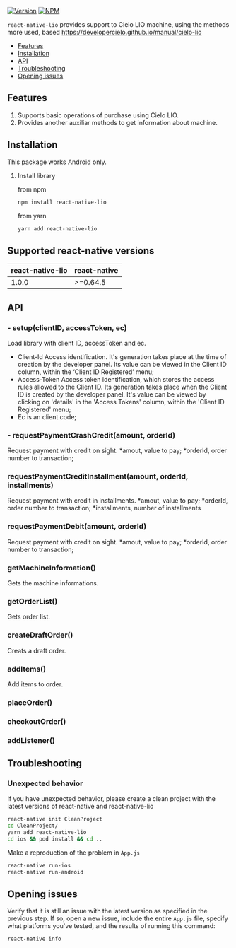 [![Version](https://img.shields.io/npm/v/react-native-lio.svg)](https://www.npmjs.com/package/react-native-lio)
[![NPM](https://img.shields.io/npm/dm/react-native-lio.svg)](https://www.npmjs.com/package/react-native-lio)

`react-native-lio` provides support to Cielo LIO machine, using the methods more used, based https://developercielo.github.io/manual/cielo-lio

- [Features](#features)
- [Installation](#installation)
- [API](#api)
- [Troubleshooting](#troubleshooting)
- [Opening issues](#opening-issues)

## Features
1. Supports basic operations of purchase using Cielo LIO. 
2. Provides another auxiliar methods to get information about machine.

## Installation
This package works Android only.
1. Install library 

   from npm

   ```bash
   npm install react-native-lio
   ```

   from yarn

   ```bash
   yarn add react-native-lio
   ```

## Supported react-native versions

| react-native-lio | react-native |
| ---------------- | ------------ |
| 1.0.0            | >=0.64.5     |

## API

### - setup(clientID, accessToken, ec)

Load library with client ID, accessToken and ec.
* Client-Id Access identification. It's generation takes place at the time of creation by the developer panel. Its value can be viewed in the Client ID column, within the ‘Client ID Registered’ menu;
* Access-Token Access token identification, which stores the access rules allowed to the Client ID. Its generation takes place when the Client ID is created by the developer panel. It's value can be viewed by clicking on 'details' in the 'Access Tokens' column, within the 'Client ID Registered' menu;
* Ec is an client code;

### - requestPaymentCrashCredit(amount, orderId)
Request payment with credit on sight. 
*amout, value to pay;
*orderId, order number to transaction;

### requestPaymentCreditInstallment(amount, orderId, installments)
Request payment with credit in installments. 
*amout, value to pay;
*orderId, order number to transaction;
*installments, number of installments

### requestPaymentDebit(amount, orderId)
Request payment with credit on sight. 
*amout, value to pay;
*orderId, order number to transaction;

### getMachineInformation()
Gets the machine informations.

### getOrderList()

Gets order list.

### createDraftOrder()

Creats a draft order.

### addItems()

Add items to order.

### placeOrder()


### checkoutOrder()


### addListener()


## Troubleshooting

### Unexpected behavior

If you have unexpected behavior, please create a clean project with the latest versions of react-native and react-native-lio

```bash
react-native init CleanProject
cd CleanProject/
yarn add react-native-lio
cd ios && pod install && cd ..
```

Make a reproduction of the problem in `App.js`

```bash
react-native run-ios
react-native run-android
```

## Opening issues

Verify that it is still an issue with the latest version as specified in the previous step. If so, open a new issue, include the entire `App.js` file, specify what platforms you've tested, and the results of running this command:

```bash
react-native info
```